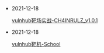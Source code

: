 - 2021-12-18

  [vulnhub靶场实战-CH4INRULZ_v1.0.1](https://www.21r000.top/article/3f0418ee.html)

- 2021-12-18

  [vulnhub靶机-School](https://www.21r000.top/article/50ab0d7.html)